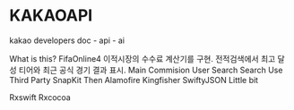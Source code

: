 # KAKAOAPI
kakao developers doc - api - ai

What is this?
FifaOnline4 이적시장의 수수료 계산기를 구현.
전적검색에서 최고 달성 티어와 최근 공식 경기 결과 표시.
Main
Commision
User Search
Search
Use Third Party
SnapKit
Then
Alamofire
Kingfisher
SwiftyJSON
Little bit

Rxswift
Rxcocoa
